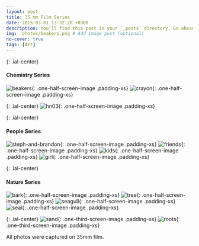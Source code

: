 ```yaml
---
layout: post
title: 35 mm Film Series
date: 2015-03-01 13:32:20 +0300
description: You’ll find this post in your `_posts` directory. Go ahead and edit it and re-build the site to see your changes. # Add post description (optional)
img:  photos/beakers.png # Add image post (optional)
no-cover: true
tags: [Art]
---
```


{: .ial-center}
#### Chemistry Series
![beakers]({{site.baseurl}}/assets/img/photos/beakers.png){: .one-half-screen-image .padding-xs}
![crayon]({{site.baseurl}}/assets/img/photos/crayon.png){: .one-half-screen-image .padding-xs}

{: .ial-center}
![hn03]({{site.baseurl}}/assets/img/photos/hn03.png){: .one-half-screen-image .padding-xs}

{: .ial-center}
#### People Series

![steph-and-brandon]({{site.baseurl}}/assets/img/photos/steph-and-brandon.png){: .one-half-screen-image .padding-xs}
![friends]({{site.baseurl}}/assets/img/photos/friends.png){: .one-half-screen-image .padding-xs}
![kids]({{site.baseurl}}/assets/img/photos/kids.png){: .one-half-screen-image .padding-xs}
![girl]({{site.baseurl}}/assets/img/photos/girl.png){: .one-half-screen-image .padding-xs}


{: .ial-center}
#### Nature Series
![bark]({{site.baseurl}}/assets/img/photos/bark.png){: .one-half-screen-image .padding-xs}
![tree]({{site.baseurl}}/assets/img/photos/tree.png){: .one-half-screen-image .padding-xs}
![seagull]({{site.baseurl}}/assets/img/photos/seagull.png){: .one-half-screen-image .padding-xs}
![seal]({{site.baseurl}}/assets/img/photos/seal.png){: .one-half-screen-image .padding-xs}

{: .ial-center}
![sand]({{site.baseurl}}/assets/img/photos/sand.png){: .one-third-screen-image .padding-xs}
![roots]({{site.baseurl}}/assets/img/photos/roots.png){: .one-third-screen-image .padding-xs}

All photos were captured on 35mm film.